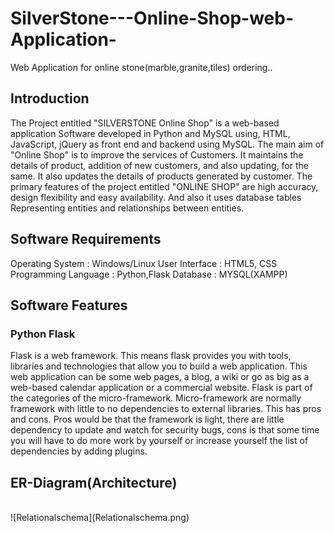# SilverStone---Online-Shop-web-Application-
Web Application for online stone(marble,granite,tiles) ordering..
## Introduction
The Project entitled "SILVERSTONE Online Shop" is a web-based application Software developed in Python and MySQL using, HTML, JavaScript, jQuery as front end and backend using MySQL. The main aim of "Online Shop" is to improve the services of Customers. It maintains the details of product, addition of new customers, and also updating, for the same. It also updates the details of products generated by customer. The primary features of the project entitled "ONLINE SHOP" are high accuracy, design flexibility and easy availability. And also it uses database tables Representing entities and relationships between entities.
## Software Requirements
Operating System		  :	Windows/Linux
User Interface			  :	HTML5, CSS
Programming Language	:	Python,Flask
Database			        : MYSQL(XAMPP)
## Software Features
### Python Flask
Flask is a web framework. This means flask provides you with tools, libraries and technologies that allow you to build a web application. This web application can be some web pages, a blog, a wiki or go as big as a web-based calendar application or a commercial website.
Flask is part of the categories of the micro-framework. Micro-framework are normally framework with little to no dependencies to external libraries. This has pros and cons. Pros would be that the framework is light, there are little dependency to update and watch for security bugs, cons is that some time you will have to do more work by yourself or increase yourself the list of dependencies by adding plugins.
## ER-Diagram(Architecture)
<br />
![Relationalschema](Relationalschema.png)
